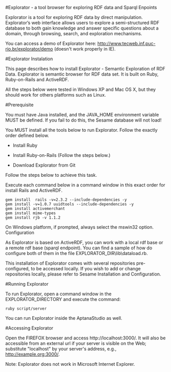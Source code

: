 #Explorator - a tool browser for exploring RDF data and Sparql Enpoints

Explorator is a tool for exploring RDF data by direct manipulation. Explorator’s web interface allows users to explore a semi-structured RDF database to both gain knowledge and answer specific questions about a domain, through browsing, search, and exploration mechanisms.

You can access a demo of Explorator here: http://www.tecweb.inf.puc-rio.br/explorator/demo (doesn't work properly in IE). 

#Explorator Instalation

This page describes how to install Explorator - Semantic Exploration of RDF Data. Explorator is semantic browser for RDF data set. It is built on Ruby, Ruby-on-Rails and ActiveRDF.

All the steps below were tested in Windows XP and Mac OS X, but they should work for others platforms such as Linux.

#Prerequisite

You must have Java installed, and the JAVA_HOME environment variable MUST be defined.
If you fail to do this, the Sesame database will not load!

You MUST install all the tools below to run Explorator. Follow the exactly order defined below.

* Install Ruby

* Install Ruby-on-Rails (Follow the steps below.)

* Download Explorator from Git

Follow the steps below to achieve this task.

Execute each command below in a command window in this exact order for install Rails and ActiveRDF.

	gem install  rails -v=2.3.2 --include-dependencies -y
	gem install -v=1.0.7 uuidtools --include-dependencies -y
	gem install activemerchant
	gem install mime-types
	gem install rjb -v 1.1.2

On Windows platform, if prompted, always select the mswin32 option.
Configuration

As Explorator is based on ActiveRDF, you can work with a local rdf base or a remote rdf base (sparql endpoint). You can find a sample of how do configure both of them in the file EXPLORATOR_DIR\lib\dataload.rb.

This installation of Explorator comes with several repositories pre-configured, to be accessed locally. If you wish to add or change repositories locally, please refer to Sesame Installation and Configuration.

#Running Explorator

To run Explorator, open a command window in the EXPLORATOR_DIRECTORY and execute the command: 

	ruby script/server

You can run Explorator inside the AptanaStudio as well.

#Accessing Explorator

Open the FIREFOX browser and access  http://localhost:3000/. It will also be accessible from an external url if your server is visible on the Web; substitute "localhost" by your server's address, e.g.,  http://example.org:3000/.

Note: Explorator does not work in Microsoft Internet Explorer.
